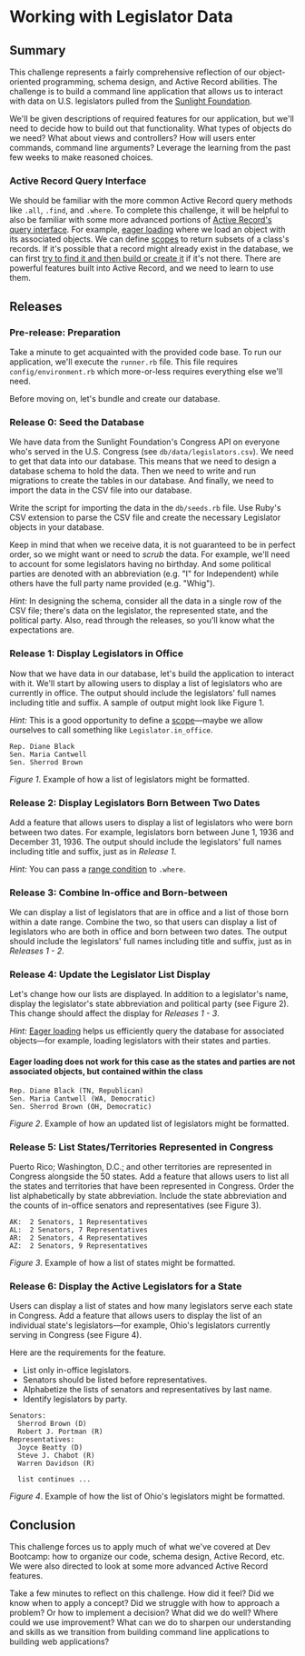 # Working with Legislator Data

## Summary
This challenge represents a fairly comprehensive reflection of our object-oriented programming, schema design, and Active Record abilities.  The challenge is to build a command line application that allows us to interact with data on U.S. legislators pulled from the [Sunlight Foundation][].

We'll be given descriptions of required features for our application, but we'll need to decide how to build out that functionality.  What types of objects do we need?  What about views and controllers?  How will users enter commands, command line arguments?  Leverage the learning from the past few weeks to make reasoned choices.


### Active Record Query Interface
We should be familiar with the more common Active Record query methods like `.all`, `.find`, and `.where`.  To complete this challenge, it will be helpful to also be familiar with some more advanced portions of [Active Record's query interface][AR Query Interface].  For example, [eager loading][] where we load an object with its associated objects.  We can define [scopes][Scopes] to return subsets of a class's records.  If it's possible that a record might already exist in the database, we can first [try to find it and then build or create it][Find or Build] if it's not there.  There are powerful features built into Active Record, and we need to learn to use them.


## Releases
### Pre-release: Preparation
Take a minute to get acquainted with the provided code base.  To run our application, we'll execute the `runner.rb` file.  This file requires `config/environment.rb` which more-or-less requires everything else we'll need.

Before moving on, let's bundle and create our database.


### Release 0:  Seed the Database
We have data from the Sunlight Foundation's Congress API on everyone who's served in the U.S. Congress (see `db/data/legislators.csv`).  We need to get that data into our database.  This means that we need to design a database schema to hold the data.  Then we need to write and run migrations to create the tables in our database.  And finally, we need to import the data in the CSV file into our database.

Write the script for importing the data in the `db/seeds.rb` file. Use Ruby's CSV extension to parse the CSV file and create the necessary Legislator objects in your database. 

Keep in mind that when we receive data, it is not guaranteed to be in perfect order, so we might want or need to *scrub* the data.  For example, we'll need to account for some legislators having no birthday.  And some political parties are denoted with an abbreviation (e.g. "I" for Independent) while others have the full party name provided (e.g. "Whig").

*Hint:*  In designing the schema, consider all the data in a single row of the CSV file; there's data on the legislator, the represented state, and the political party.  Also, read through the releases, so you'll know what the expectations are.  


### Release 1:  Display Legislators in Office
Now that we have data in our database, let's build the application to interact with it.  We'll start by allowing users to display a list of legislators who are currently in office.  The output should include the legislators' full names including title and suffix.  A sample of output might look like Figure 1.

*Hint:*  This is a good opportunity to define a [scope][Scopes]—maybe we allow ourselves to call something like `Legislator.in_office`.

```
Rep. Diane Black
Sen. Maria Cantwell
Sen. Sherrod Brown
```
*Figure 1*.  Example of how a list of legislators might be formatted.


### Release 2: Display Legislators Born Between Two Dates
Add a feature that allows users to display a list of legislators who were born between two dates.  For example, legislators born between June 1, 1936 and December 31, 1936.  The output should include the legislators' full names including title and suffix, just as in *Release 1*.

*Hint:* You can pass a [range condition][] to `.where`.


### Release 3: Combine In-office and Born-between
We can display a list of legislators that are in office and a list of those born within a date range.  Combine the two, so that users can display a list of legislators who are both in office and born between two dates.  The output should include the legislators' full names including title and suffix, just as in *Releases 1 - 2*.



### Release 4: Update the Legislator List Display
Let's change how our lists are displayed.  In addition to a legislator's name, display the legislator's state abbreviation and political party (see Figure 2).  This change should affect the display for *Releases 1 - 3*.

*Hint:*  [Eager loading][] helps us efficiently query the database for associated objects—for example, loading legislators with their states and parties.

#### Eager loading does not work for this case as the states and parties are not associated objects, but contained within the class

```
Rep. Diane Black (TN, Republican)
Sen. Maria Cantwell (WA, Democratic)
Sen. Sherrod Brown (OH, Democratic)
```
*Figure 2*.  Example of how an updated list of legislators might be formatted.

### Release 5: List States/Territories Represented in Congress
Puerto Rico; Washington, D.C.; and other territories are represented in Congress alongside the 50 states.  Add a feature that allows users to list all the states and territories that have been represented in Congress.  Order the list alphabetically by state abbreviation.  Include the state abbreviation and the counts of in-office senators and representatives (see Figure 3).

```
AK:  2 Senators, 1 Representatives
AL:  2 Senators, 7 Representatives
AR:  2 Senators, 4 Representatives
AZ:  2 Senators, 9 Representatives
```
*Figure 3*.  Example of how a list of states might be formatted.


### Release 6:  Display the Active Legislators for a State
Users can display a list of states and how many legislators serve each state in Congress.  Add a feature that allows users to display the list of an individual state's legislators—for example, Ohio's legislators currently serving in Congress (see Figure 4).

Here are the requirements for the feature.

- List only in-office legislators.
- Senators should be listed before representatives.
- Alphabetize the lists of senators and representatives by last name.
- Identify legislators by party.

```
Senators:
  Sherrod Brown (D)
  Robert J. Portman (R)
Representatives:
  Joyce Beatty (D)
  Steve J. Chabot (R)
  Warren Davidson (R)
  
  list continues ...
```
*Figure 4*.  Example of how the list of Ohio's legislators might be formatted.


## Conclusion
This challenge forces us to apply much of what we've covered at Dev Bootcamp: how to organize our code, schema design, Active Record, etc.  We were also directed to look at some more advanced Active Record features.  

Take a few minutes to reflect on this challenge.  How did it feel?  Did we know when to apply a concept?  Did we struggle with how to approach a problem?  Or how to implement a decision?  What did we do well?  Where could we use improvement?  What can we do to sharpen our understanding and skills as we transition from building command line applications to building web applications?


[AR Query Interface]: http://guides.rubyonrails.org/v4.2/active_record_querying.html
[Eager Loading]: http://guides.rubyonrails.org/v4.2/active_record_querying.html#eager-loading-associations
[Find or Build]: http://guides.rubyonrails.org/v4.2/active_record_querying.html#find-or-build-a-new-object
[range condition]: http://guides.rubyonrails.org/active_record_querying.html#range-conditions
[Scopes]: http://guides.rubyonrails.org/v4.2/active_record_querying.html#scopes
[Sunlight Foundation]: https://sunlightfoundation.com/

